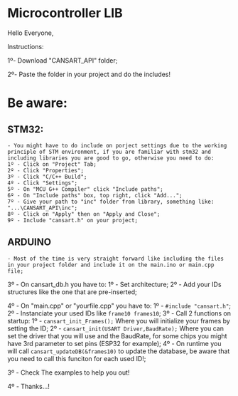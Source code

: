 # Microcontroller LIB

Hello Everyone,

Instructions:

1º-  Download "CANSART_API" folder;

2º-  Paste the folder in your project and do the includes!

# Be aware:

## STM32:
    - You might have to do include on porject settings due to the working principle of STM environment, if you are familiar with stm32 and including libraries you are good to go, otherwise you need to do:
    1º - Click on "Project" Tab;
    2º - Click "Properties";
    3º - Click "C/C++ Build";
    4º - Click "Settings";
    5º - On "MCU G++ Compiler" click "Include paths";
    6º - On "Include paths" box, top right, click "Add...";
    7º - Give your path to "inc" folder from library, something like: "...\CANSART_API\inc";
    8º - Click on "Apply" then on "Apply and Close";
    9º - Include "cansart.h" on your project;

## ARDUINO
    - Most of the time is very straight forward like including the files in your project folder and include it on the main.ino or main.cpp file;

3º - On cansart_db.h you have to:
    1º - Set architecture;
    2º - Add your IDs structures like the one that are pre-inserted;

4º - On "main.cpp" or "yourfile.cpp" you have to:
    1º - ```#include "cansart.h"```;
    2º - Instanciate your used IDs like ```frame10 frames10```;
    3º - Call 2 functions on startup:
        1º - ```cansart_init_Frames();``` Where you will initialize your frames by setting the ID;
        2º - ```cansart_init(USART Driver,BaudRate);``` Where you can set the driver that you will use and the BaudRate, for some chips you might have 3rd parameter to set pins (ESP32 for example);
    4º - On runtime you will call ```cansart_updateDB(&frames10)``` to update the database, be aware that you need to call this funciton for each used ID!; 

3º - Check The examples to help you out!

4º - Thanks...!

